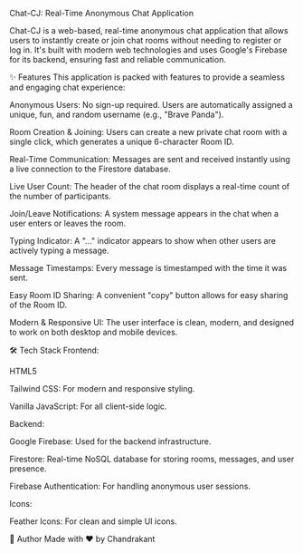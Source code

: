 Chat-CJ: Real-Time Anonymous Chat Application


Chat-CJ is a web-based, real-time anonymous chat application that allows users to instantly create or join chat rooms without needing to register or log in. It's built with modern web technologies and uses Google's Firebase for its backend, ensuring fast and reliable communication.

✨ Features
This application is packed with features to provide a seamless and engaging chat experience:

Anonymous Users: No sign-up required. Users are automatically assigned a unique, fun, and random username (e.g., "Brave Panda").

Room Creation & Joining: Users can create a new private chat room with a single click, which generates a unique 6-character Room ID.

Real-Time Communication: Messages are sent and received instantly using a live connection to the Firestore database.

Live User Count: The header of the chat room displays a real-time count of the number of participants.

Join/Leave Notifications: A system message appears in the chat when a user enters or leaves the room.

Typing Indicator: A "..." indicator appears to show when other users are actively typing a message.

Message Timestamps: Every message is timestamped with the time it was sent.

Easy Room ID Sharing: A convenient "copy" button allows for easy sharing of the Room ID.

Modern & Responsive UI: The user interface is clean, modern, and designed to work on both desktop and mobile devices.

🛠️ Tech Stack
Frontend:

HTML5

Tailwind CSS: For modern and responsive styling.

Vanilla JavaScript: For all client-side logic.

Backend:

Google Firebase: Used for the backend infrastructure.

Firestore: Real-time NoSQL database for storing rooms, messages, and user presence.

Firebase Authentication: For handling anonymous user sessions.

Icons:

Feather Icons: For clean and simple UI icons.

👤 Author
Made with ❤️ by Chandrakant
